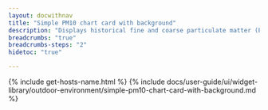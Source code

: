 ```yaml
---
layout: docwithnav
title: "Simple PM10 chart card with background"
description: "Displays historical fine and coarse particulate matter (PM10) values as a simplified chart with background. Optionally may display the corresponding latest PM10 value."
breadcrumbs: "true"
breadcrumbs-steps: "2"
hidetoc: "true"

---
```

{% include get-hosts-name.html %}
{% include docs/user-guide/ui/widget-library/outdoor-environment/simple-pm10-chart-card-with-background.md %}
